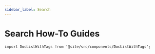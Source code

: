 ```yaml
---
sidebar_label: Search
---
```


# Search How-To Guides

```mdx-code-block
import DocListWithTags from '@site/src/components/DocListWithTags';
```

<DocListWithTags />

